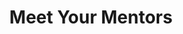 ---
title: "Meet Your Mentors"
mentors:
    - title: "Deepika Krishnamurthy"
      image: "/assets/images/law-for-women/mentor_deepika.png"
      quote: "’I believe that legal awareness is a powerful tool for empowerment. Many women are unaware of the rights and protections available to them under the law, and that gap often leads to silence and injustice.
       Through Kiran Foundation’s ‘Law for Women’ course, we aim to bridge this gap by breaking down complex legal concepts into accessible and relatable knowledge. 
       Being associated with the Foundation since 2020 has given me the opportunity to mentor and learn from incredibly resilient women. Kiran Foundation’s grassroots approach to creating real change is what makes this initiative so close to my heart.’"
    

---